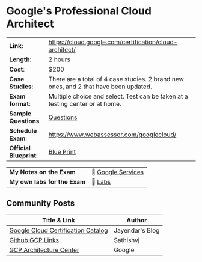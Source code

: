# Google's Professional Cloud Architect

|  |  |
|--|--|
| **Link**: | 	https://cloud.google.com/certification/cloud-architect/ |
| **Length**: | 2 hours |
| **Cost**: | $200
| **Case Studies**: | There are a total of 4 case studies. 2 brand new ones, and 2 that have been updated. |
| **Exam format**: | Multiple choice and select. Test can be taken at a testing center or at home. |
| **Sample Questions** | [Questions](https://cloud.google.com/certification/sample-questions/cloud-architect) |
| **Schedule Exam**: | https://www.webassessor.com/googlecloud/ |
| **Official Blueprint**: | [Blue Print](https://cloud.google.com/certification/guides/professional-cloud-architect)


|  |  |
|--|--|
| **My Notes on the Exam** | :notebook: [Google Services](./services) |
| **My own labs for the Exam** | :microscope: [Labs](./labs) |


## Community Posts

| Title & Link | Author |
| ------------ | ------ |
| [Google Cloud Certification Catalog](https://jayendrapatil.com/#Google_Cloud_Certification_Catalog) | Jayendar's Blog |
| [Github GCP Links](https://github.com/sathishvj/awesome-gcp-certifications) | Sathishvj |
| [GCP Architecture Center](https://cloud.google.com/solutions) | Google |